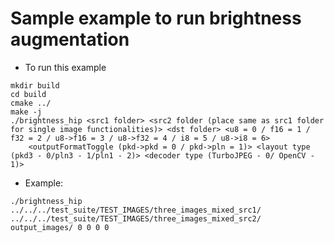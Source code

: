 # Sample example to run brightness augmentation 

*  To run this example
```
mkdir build
cd build
cmake ../
make -j
./brightness_hip <src1 folder> <src2 folder (place same as src1 folder for single image functionalities)> <dst folder> <u8 = 0 / f16 = 1 / f32 = 2 / u8->f16 = 3 / u8->f32 = 4 / i8 = 5 / u8->i8 = 6> 
    <outputFormatToggle (pkd->pkd = 0 / pkd->pln = 1)> <layout type (pkd3 - 0/pln3 - 1/pln1 - 2)> <decoder type (TurboJPEG - 0/ OpenCV - 1)>
```

*  Example:
```
./brightness_hip ../../../test_suite/TEST_IMAGES/three_images_mixed_src1/ ../../../test_suite/TEST_IMAGES/three_images_mixed_src2/ output_images/ 0 0 0 0
```